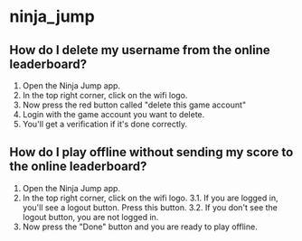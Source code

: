 # ninja_jump

## How do I delete my username from the online leaderboard?
1. Open the Ninja Jump app.
2. In the top right corner, click on the wifi logo.
3. Now press the red button called "delete this game account"
4. Login with the game account you want to delete.
5. You'll get a verification if it's done correctly.

## How do I play offline without sending my score to the online leaderboard?
1. Open the Ninja Jump app.
2. In the top right corner, click on the wifi logo.
  3.1. If you are logged in, you'll see a logout button. Press this button.
  3.2. If you don't see the logout button, you are not logged in.
4. Now press the "Done" button and you are ready to play offline.
